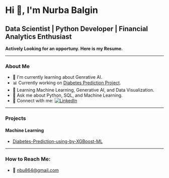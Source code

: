 # Hi 👋, I'm Nurba Balgin  
## Data Scientist | Python Developer | Financial Analytics Enthusiast  

**Actively Looking for an opportuny. Here is my Resume.**  

---

### About Me
- 🌟 I'm currently learning about Genrative AI.
- 📊 Currently working on [Diabetes Prediction Project](#).
- 🌱 Learning Machine Learning, Generative AI, and Data Visualization.
- 💬 Ask me about Python, SQL, and Machine Learning.
- 🔗 Connect with me:
  [![LinkedIn](https://img.shields.io/badge/LinkedIn-0A66C2?style=for-the-badge&logo=linkedin&logoColor=white)]([https://linkedin.com/in/your-linkedin](https://www.linkedin.com/in/nurbabalgin/))
 

---

### Projects
#### Machine Learning
- [Diabetes-Prediction-using-by-XGBoost-ML](#)




---

### How to Reach Me:
- 📧 nbu864@gmail.com
